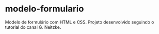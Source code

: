 # modelo-formulario
 Modelo de formulário com HTML e CSS.
 Projeto desenvolvido seguindo o tutorial do canal G. Neitzke.
